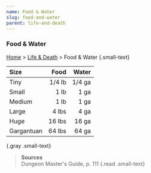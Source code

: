 ```yaml
---
name: Food & Water
slug: food-and-water
parent: life-and-death
---
```

### Food & Water
[Home](dm-operations-center) > [Life & Death](life-and-death-menu) > Food & Water {.small-text}

| Size       | Food   | Water   |
| :--------- | -----: | ------: |
| Tiny       | 1/4 lb |  1/4 ga |
| Small      |   1 lb |    1 ga |
| Medium     |   1 lb |    1 ga |
| Large      |  4 lbs |    4 ga |
| Huge       | 16 lbs |   16 ga |
| Gargantuan | 64 lbs |   64 ga |
{.gray .small-text}

> **Sources** <br/>
> Dungeon Master's Guide, p. 111
{.read .small-text}